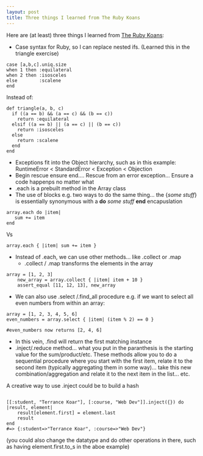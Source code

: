 ```yaml
---
layout: post
title: Three things I learned from The Ruby Koans
---
```


Here are (at least) three things I learned from [The Ruby Koans](http://rubykoans.com/):

* Case syntax for Ruby, so I can replace nested ifs. (Learned this in the triangle exercise)
~~~~
case [a,b,c].uniq.size
when 1 then :equilateral
when 2 then :isosceles
else        :scalene
end
~~~~
Instead of:

~~~~
def triangle(a, b, c)
  if ((a == b) && (a == c) && (b == c))
    return :equilateral
  elsif ((a == b) || (a == c) || (b == c))
    return :isosceles
  else
    return :scalene
  end
end
~~~~
* Exceptions fit into the Object hierarchy, such as in this example: RuntimeError < StandardError < Exception < Objection
* Begin rescue ensure end.... Rescue from an error exception... Ensure a code happenps no matter what
* .each is a prebuilt method in the Array class
* The use of blocks
e.g. two ways to do the same thing... the {*some stuff*} is essentially synonymous with a **do** *some stuff* **end** encapuslation

~~~~
array.each do |item|
   sum += item
end 
~~~~

Vs

~~~~
array.each { |item| sum += item }
~~~~

* Instead of .each, we can use other methods... like .collect or .map
  * .collect / .map transforms the elements in the array
~~~~
array = [1, 2, 3]
    new_array = array.collect { |item| item + 10 }
    assert_equal [11, 12, 13], new_array
~~~~ 

* We can also use .select /.find_all procedure
e.g. if we want to select all even numbers from within an array:

~~~~
array = [1, 2, 3, 4, 5, 6]
even_numbers = array.select { |item| (item % 2) == 0 }

#even_numbers now returns [2, 4, 6]

~~~~
* In this vein, .find will return the first matching instance
*  .inject/.reduce method... what you put in the paranthesis is the starting value for the sum/product/etc. These methods allow you to do a sequential procedure where you start with the first item, relate it to the second item (typically aggregating them in some way)... take this new combination/aggregation and relate it to the next item in the list... etc.

A creative way to use .inject could be to build a hash
~~~~

[[:student, "Terrance Koar"], [:course, "Web Dev"]].inject({}) do |result, element| 
    result[element.first] = element.last 
    result
end
#=> {:student=>"Terrance Koar", :course=>"Web Dev"}

~~~~

(you could also change the datatype and do other operations in there, such as having element.first.to_s in the aboe example)



